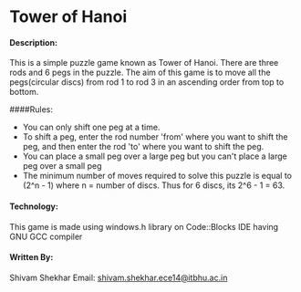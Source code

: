 # Tower of Hanoi

#### Description:
This is a simple puzzle game known as Tower of Hanoi. There are three rods and 6 pegs in the puzzle. The aim of this game is to move all the pegs(circular discs) from rod 1 to rod 3 in an ascending order from top to bottom.

####Rules: 
* You can only shift one peg at a time.
* To shift a peg, enter the rod number 'from' where you want to shift the peg, and then enter the rod 'to' where you want to shift the peg.
* You can place a small peg over a large peg but you can't place a large peg over a small peg
* The minimum number of moves required to solve this puzzle is equal to (2^n - 1) where n = number of discs. Thus for 6 discs, its 2^6 - 1 = 63.

#### Technology:
This game is made using windows.h library on Code::Blocks IDE having GNU GCC compiler

#### Written By:
Shivam Shekhar
Email: shivam.shekhar.ece14@itbhu.ac.in
